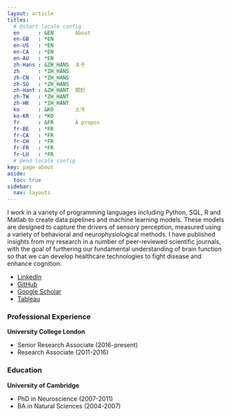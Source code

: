 ```yaml
---
layout: article
titles:
  # @start locale config
  en      : &EN       About
  en-GB   : *EN
  en-US   : *EN
  en-CA   : *EN
  en-AU   : *EN
  zh-Hans : &ZH_HANS  关于
  zh      : *ZH_HANS
  zh-CN   : *ZH_HANS
  zh-SG   : *ZH_HANS
  zh-Hant : &ZH_HANT  關於
  zh-TW   : *ZH_HANT
  zh-HK   : *ZH_HANT
  ko      : &KO       소개
  ko-KR   : *KO
  fr      : &FR       À propos
  fr-BE   : *FR
  fr-CA   : *FR
  fr-CH   : *FR
  fr-FR   : *FR
  fr-LU   : *FR
  # @end locale config
key: page-about
aside:
  toc: true
sidebar:
  nav: layouts
---
```




I work in a variety of programming languages including Python, SQL, R and Matlab to create data pipelines and machine learning models. These models are designed to capture the drivers of sensory perception, measured using a variety of behavioral and neurophysiological methods. I have published insights from my research in a number of peer-reviewed scientific journals, with the goal of furthering our fundamental understanding of brain function so that we can develop healthcare technologies to fight disease and enhance cognition.

- <a href="https://linkedin.com/in/stephen-town/">LinkedIn</a>
- <a href="https://github.com/stephentown42">GitHub</a>
- <a href="https://scholar.google.co.uk/citations?user=P95jaL8AAAAJ&hl=en&oi=ao">Google Scholar</a>
- <a href="https://public.tableau.com/app/profile/stephen.town3919#!/">Tableau</a>




### Professional Experience
**University College London**
- Senior Research Associate (2016-present)
- Research Associate (2011-2016)


### Education

**University of Cambridge**
- PhD in Neuroscience (2007-2011)
- BA in Natural Sciences (2004-2007)
